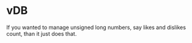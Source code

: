 # vDB
If you wanted to manage unsigned long numbers, say likes and dislikes count, than it just does that.
